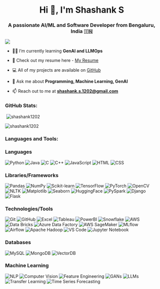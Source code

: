 <h1 align="center">Hi 👋, I'm Shashank S</h1>
<h3 align="center">A passionate AI/ML and Software Developer from Bengaluru, India 🇮🇳 </h3>


<p align="left"> <img src="https://visitor-badge.laobi.icu/badge?page_id=Shashank1202.Shashank1202" />

- 👨‍💻 I’m currently learning **GenAI and LLMOps**
  
- 📑 Check out my resume here - [My Resume](https://drive.google.com/file/d/1Yy7KmuSnw-S7MSaehTN1gOGrELZHiA6R/view?usp=drive_link)

- 💻 All of my projects are available on [GitHub](https://github.com/Shashank1202)

- 💬 Ask me about **Programming, Machine Learning, GenAI**

- 📫 Reach out to me at **shashank.s.1202@gmail.com**

<h3 align="left">GitHub Stats:</h3>

<p>&nbsp;<img align="center" src="https://github-readme-stats.vercel.app/api?username=shashank1202&show_icons=true&locale=en" alt="shashank1202" /></p>

<p><img align="center" src="https://github-readme-streak-stats.herokuapp.com/?user=shashank1202&" alt="shashank1202" /></p>

<h3 align="left">Languages and Tools:</h3>


### Languages
![Python](https://img.shields.io/badge/python-3670A0?style=flat&logo=python&logoColor=ffdd54) ![Java](https://img.shields.io/badge/java-%230175C2.svg?style=flat&logo=java&logoColor=white) ![C](https://img.shields.io/badge/c-%2300599C.svg?style=flat&logo=c&logoColor=white) ![C++](https://img.shields.io/badge/c++-%2300599C.svg?style=flat&logo=c%2B%2B&logoColor=white) ![JavaScript](https://img.shields.io/badge/javascript-%23323330.svg?style=flat&logo=javascript&logoColor=%23F7DF1E) ![HTML](https://img.shields.io/badge/HTML-%23E34F26.svg?style=flat&logo=html5&logoColor=white) ![CSS](https://img.shields.io/badge/CSS-%231572B6.svg?style=flat&logo=css3&logoColor=white)

### Libraries/Frameworks
![Pandas](https://img.shields.io/badge/pandas-%23150458.svg?style=flat&logo=pandas&logoColor=white) ![NumPy](https://img.shields.io/badge/numpy-%23013243.svg?style=flat&logo=numpy&logoColor=white) ![Scikit-learn](https://img.shields.io/badge/scikit--learn-%23F7931E.svg?style=flat&logo=scikit-learn&logoColor=white) ![TensorFlow](https://img.shields.io/badge/TensorFlow-%23FF6F00.svg?style=flat&logo=tensorflow&logoColor=white) ![PyTorch](https://img.shields.io/badge/PyTorch-%23EE4C2C.svg?style=flat&logo=pytorch&logoColor=white) ![OpenCV](https://img.shields.io/badge/OpenCV-%232B2B2B.svg?style=flat&logo=opencv&logoColor=white) ![NLTK](https://img.shields.io/badge/NLTK-%23305F7F.svg?style=flat&logo=nltk&logoColor=white) ![Matplotlib](https://img.shields.io/badge/Matplotlib-%2300A6A3.svg?style=flat&logo=matplotlib&logoColor=white) ![Seaborn](https://img.shields.io/badge/Seaborn-%230C4B33.svg?style=flat&logo=seaborn&logoColor=white) ![HuggingFace](https://img.shields.io/badge/HuggingFace-%23FF5A5F.svg?style=flat&logo=huggingface&logoColor=white) ![PySpark](https://img.shields.io/badge/PySpark-%23E25A1C.svg?style=flat&logo=apache-spark&logoColor=white) ![Django](https://img.shields.io/badge/django-%23092E20.svg?style=flat&logo=django&logoColor=white) ![Flask](https://img.shields.io/badge/Flask-%000000.svg?style=flat&logo=flask&logoColor=white)

### Technologies/Tools
![Git](https://img.shields.io/badge/Git-%23F05032.svg?style=flat&logo=git&logoColor=white) ![GitHub](https://img.shields.io/badge/GitHub-%23121011.svg?style=flat&logo=github&logoColor=white) ![Excel](https://img.shields.io/badge/Excel-%234F5B93.svg?style=flat&logo=microsoft-excel&logoColor=white) ![Tableau](https://img.shields.io/badge/Tableau-%232B5A77.svg?style=flat&logo=tableau&logoColor=white) ![PowerBI](https://img.shields.io/badge/PowerBI-%23F2C300.svg?style=flat&logo=powerbi&logoColor=white) ![Snowflake](https://img.shields.io/badge/Snowflake-%230E1F4D.svg?style=flat&logo=snowflake&logoColor=white) ![AWS](https://img.shields.io/badge/AWS-%23FF9900.svg?style=flat&logo=amazon-aws&logoColor=white) ![Data Bricks](https://img.shields.io/badge/Data%20Bricks-%23FF8C00.svg?style=flat&logo=data-bricks&logoColor=white) ![Azure Data Factory](https://img.shields.io/badge/Azure%20Data%20Factory-%2300A1E0.svg?style=flat&logo=azure-devops&logoColor=white) ![AWS SageMaker](https://img.shields.io/badge/AWS%20SageMaker-%23F7DF1E.svg?style=flat&logo=amazon-aws&logoColor=white) ![MLflow](https://img.shields.io/badge/MLflow-%2302C3E4.svg?style=flat&logo=mlflow&logoColor=white) ![Airflow](https://img.shields.io/badge/Airflow-%234B7A57.svg?style=flat&logo=apache-airflow&logoColor=white) ![Apache Hadoop](https://img.shields.io/badge/Apache%20Hadoop-%23FF7F00.svg?style=flat&logo=apache-hadoop&logoColor=white) ![VS Code](https://img.shields.io/badge/VS%20Code-%23007ACC.svg?style=flat&logo=visual-studio-code&logoColor=white) ![Jupyter Notebook](https://img.shields.io/badge/Jupyter%20Notebook-%23F37626.svg?style=flat&logo=jupyter&logoColor=white)

### Databases
![MySQL](https://img.shields.io/badge/mysql-%2300f.svg?style=flat&logo=mysql&logoColor=white) ![MongoDB](https://img.shields.io/badge/MongoDB-%234ea94b.svg?style=flat&logo=mongodb&logoColor=white) ![VectorDB](https://img.shields.io/badge/VectorDB-%23F29B1F.svg?style=flat&logo=vector&logoColor=white)

### Machine Learning
![NLP](https://img.shields.io/badge/NLP-%230E76A8.svg?style=flat&logo=nltk&logoColor=white) ![Computer Vision](https://img.shields.io/badge/Computer%20Vision-%230088A0.svg?style=flat&logo=opencv&logoColor=white) ![Feature Engineering](https://img.shields.io/badge/Feature%20Engineering-%23F4B731.svg?style=flat&logo=python&logoColor=white) ![GANs](https://img.shields.io/badge/GANs-%23009B77.svg?style=flat&logo=python&logoColor=white) ![LLMs](https://img.shields.io/badge/LLMs-%23E07F10.svg?style=flat&logo=python&logoColor=white) ![Transfer Learning](https://img.shields.io/badge/Transfer%20Learning-%232D74DA.svg?style=flat&logo=python&logoColor=white) ![Time Series Forecasting](https://img.shields.io/badge/Time%20Series%20Forecasting-%239B5F9E.svg?style=flat&logo=python&logoColor=white)
